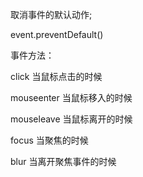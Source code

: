 

取消事件的默认动作;

event.preventDefault()  

事件方法：

click       当鼠标点击的时候

mouseenter  当鼠标移入的时候

mouseleave  当鼠标离开的时候

focus       当聚焦的时候

blur        当离开聚焦事件的时候


